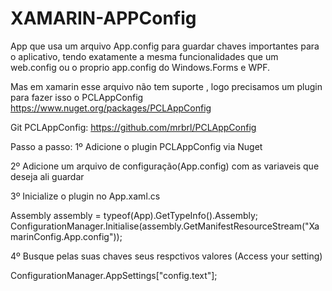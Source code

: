 # XAMARIN-APPConfig
App que usa um arquivo App.config para guardar chaves importantes para o aplicativo, tendo exatamente a mesma funcionalidades
que um web.config ou o proprio app.config do Windows.Forms e WPF.

Mas em xamarin esse arquivo não tem suporte , logo precisamos um plugin para fazer isso o PCLAppConfig
https://www.nuget.org/packages/PCLAppConfig

Git PCLAppConfig: https://github.com/mrbrl/PCLAppConfig

Passo a passo:
1º Adicione o plugin PCLAppConfig via Nuget

2º Adicione um arquivo de configuração(App.config) com as variaveis que deseja ali guardar

<configuration> 
  <appSettings> 
    <add key="config.text" value="hello from app.settings!" /> 
  </appSettings> 
</configuration>

3º Inicialize o plugin no App.xaml.cs 

  Assembly assembly = typeof(App).GetTypeInfo().Assembly;
	ConfigurationManager.Initialise(assembly.GetManifestResourceStream("XamarinConfig.App.config"));
  
4º Busque pelas suas chaves seus respctivos valores (Access your setting)
   
   ConfigurationManager.AppSettings["config.text"];
